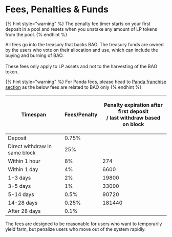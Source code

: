 # Fees, Penalties & Funds

{% hint style="warning" %}
The penalty fee timer starts on your first deposit in a pool and resets when you unstake any amount of LP tokens from the pool.
{% endhint %}

All fees go into the treasury that backs BAO. The treasury funds are owned by the users who vote on their allocation and use, which can include the buying and burning of BAO.\
\
These fees only apply to LP assets and not to the harvesting of the BAO token.

{% hint style="warning" %}
For Panda fees, please head to [Panda franchise section](https://docs.bao.finance/franchises/panda/pandaswap-fees-penalties) as the below fees are related to BAO only
{% endhint %}

| Timespan                      | Fees/Penalty | <p>Penalty expiration after first deposit <br>/ last withdraw based on block</p> |
| ----------------------------- | ------------ | -------------------------------------------------------------------------------- |
| Deposit                       | 0.75%        |                                                                                  |
| Direct withdraw in same block | 25%          |                                                                                  |
| Within 1 hour                 | 8%           | 274                                                                              |
| Within 1 day                  | 4%           | 6600                                                                             |
| 1-3 days                      | 2%           | 19800                                                                            |
| 3-5 days                      | 1%           | 33000                                                                            |
| 5-14 days                     | 0.5%         | 90720                                                                            |
| 14-28 days                    | 0.25%        | 181440                                                                           |
| After 28 days                 | 0.1%         |                                                                                  |

The fees are designed to be reasonable for users who want to temporarily yield farm, but penalize users who move out of the system rapidly.

